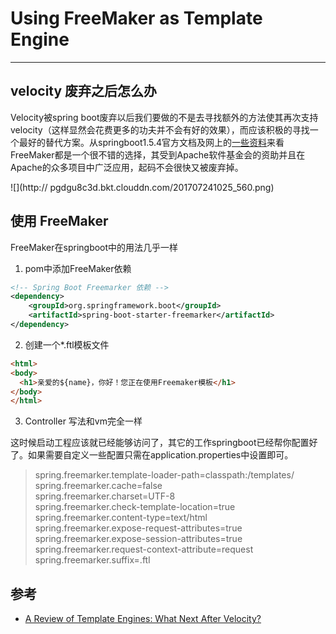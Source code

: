 # Using FreeMaker as Template Engine
---

## velocity 废弃之后怎么办

Velocity被spring boot废弃以后我们要做的不是去寻找额外的方法使其再次支持velocity（这样显然会花费更多的功夫并不会有好的效果），而应该积极的寻找一个最好的替代方案。从springboot1.5.4官方文档及网上的[一些资料](https://dzone.com/articles/template-engines-review-after-deprecated-velocity)来看FreeMaker都是一个很不错的选择，其受到Apache软件基金会的资助并且在Apache的众多项目中广泛应用，起码不会很快又被废弃掉。

![](http://
pgdgu8c3d.bkt.clouddn.com/201707241025_560.png)

## 使用 FreeMaker

FreeMaker在springboot中的用法几乎一样

1. pom中添加FreeMaker依赖
```xml
<!-- Spring Boot Freemarker 依赖 -->
<dependency>
    <groupId>org.springframework.boot</groupId>
    <artifactId>spring-boot-starter-freemarker</artifactId>
</dependency>
```

2. 创建一个*.ftl模板文件
```html
<html>  
<body>  
  <h1>亲爱的${name}，你好！您正在使用Freemaker模板</h1>    
</body>  
</html>  
```

3. Controller 写法和vm完全一样


这时候启动工程应该就已经能够访问了，其它的工作springboot已经帮你配置好了。如果需要自定义一些配置只需在application.properties中设置即可。

> spring.freemarker.template-loader-path=classpath:/templates/     
spring.freemarker.cache=false    
spring.freemarker.charset=UTF-8    
spring.freemarker.check-template-location=true    
spring.freemarker.content-type=text/html    
spring.freemarker.expose-request-attributes=true    
spring.freemarker.expose-session-attributes=true    
spring.freemarker.request-context-attribute=request    
spring.freemarker.suffix=.ftl    


## 参考

- [A Review of Template Engines: What Next After Velocity?](https://dzone.com/articles/template-engines-review-after-deprecated-velocity)